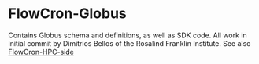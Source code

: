# FlowCron-Globus
Contains Globus schema and definitions, as well as SDK code. All work in initial commit by Dimitrios Bellos of the Rosalind Franklin Institute. See also [FlowCron-HPC-side](https://github.com/baskerville-hpc/FlowCron-HPC-side)
